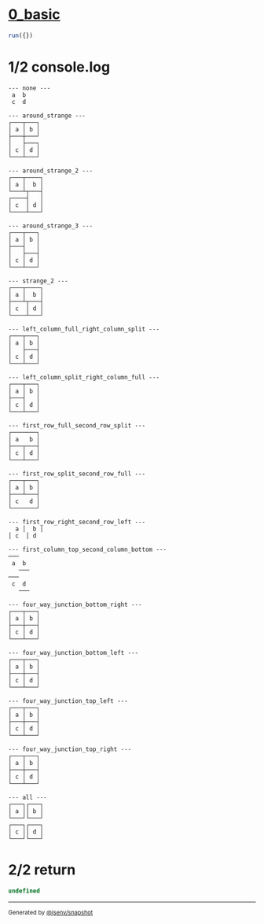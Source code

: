 # [0_basic](../../table_4_cells.test.mjs#L216)

```js
run({})
```

# 1/2 console.log

```console
--- none ---
 a  b 
 c  d 

--- around_strange ---
┌───┬───┐
│ a │ b │
├───┼───┘
│   ├───┐
│ c │ d │
└───┴───┘

--- around_strange_2 ---
┌───┬────┐
│ a │  b │
└───┴┬───┤
┌────┤   │
│ c  │ d │
└────┴───┘

--- around_strange_3 ---
┌───┬───┐
│ a │ b │
├───┤   │
│   ├───┤
│ c │ d │
└───┴───┘

--- strange_2 ---
┌───┬────┐
│ a │  b │
├───┴┬───┤
│ c  │ d │
└────┴───┘

--- left_column_full_right_column_split ---
┌───┬───┐
│ a │ b │
│   ├───┤
│ c │ d │
└───┴───┘

--- left_column_split_right_column_full ---
┌───┬───┐
│ a │ b │
├───┤   │
│ c │ d │
└───┴───┘

--- first_row_full_second_row_split ---
┌───────┐
│ a   b │
├───┬───┤
│ c │ d │
└───┴───┘

--- first_row_split_second_row_full ---
┌───┬───┐
│ a │ b │
├───┴───┤
│ c   d │
└───────┘

--- first_row_right_second_row_left ---
  a │  b │
│ c  │ d  

--- first_column_top_second_column_bottom ---
───   
 a  b 
   ───
───   
 c  d 
   ───

--- four_way_junction_bottom_right ---
┌───┬───┐
│ a │ b │
├───┼───┤
│ c │ d │
└───┴───┘

--- four_way_junction_bottom_left ---
┌───┬───┐
│ a │ b │
├───┼───┤
│ c │ d │
└───┴───┘

--- four_way_junction_top_left ---
┌───┬───┐
│ a │ b │
├───┼───┤
│ c │ d │
└───┴───┘

--- four_way_junction_top_right ---
┌───┬───┐
│ a │ b │
├───┼───┤
│ c │ d │
└───┴───┘

--- all ---
┌───┐┌───┐
│ a ││ b │
└───┘└───┘
┌───┐┌───┐
│ c ││ d │
└───┘└───┘

```

# 2/2 return

```js
undefined
```

---

<sub>
  Generated by <a href="https://github.com/jsenv/core/tree/main/packages/independent/snapshot">@jsenv/snapshot</a>
</sub>
